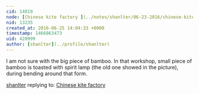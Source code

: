```yaml
---
cid: 14819
node: [Chinese kite factory ](../notes/shanlter/06-23-2016/chinese-kite-factory)
nid: 13235
created_at: 2016-06-25 14:04:33 +0000
timestamp: 1466863473
uid: 420999
author: [shanlter](../profile/shanlter)
---
```


I am not sure with the big piece of bamboo. In that workshop, small piece of bamboo is toasted with spirit lamp (the old one showed in the picture), during bending around that form.

[shanlter](../profile/shanlter) replying to: [Chinese kite factory ](../notes/shanlter/06-23-2016/chinese-kite-factory)

